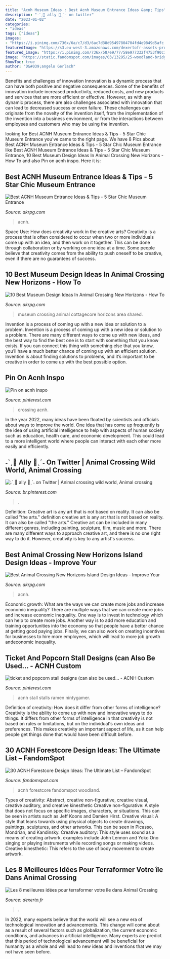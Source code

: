```yaml
---
title: "Acnh Museum Ideas : Best Acnh Museum Entrance Ideas &amp; Tips"
description: "˗ˋˏ🌼 ally 🌿ˎˊ˗ on twitter"
date: "2023-01-02"
categories:
- "ideas"
tags: ["ideas"]
images:
- "https://i.pinimg.com/736x/6a/c7/d3/6ac7d38d95497804704fd4e9849d5afc.jpg"
featuredImage: "https://s3.eu-west-3.amazonaws.com/dexertofr-assets-production-dda5f020/uploads/2020/05/28181450/les-8-meilleures-idees-pour-terraformer-votre-ile-dans-animal-crossing-1.jpg?w=620"
featured_image: "https://i.pinimg.com/736x/58/e9/77/58e977332f4753f90c1d95d4f4375004.jpg"
image: "https://static.fandomspot.com/images/03/13295/25-woodland-bridge-ropes-crossing-acnh.jpg"
ShowToc: true
author: "D&#039;angelo Gerlach"
---
```



Benefits and challenges of innovation
Innovation is a dynamic process that can have both positive and negative consequences. Some of the benefits of innovation include increased productivity, reduced costs, and new products and services that are more efficient or effective. However, as with any dynamic process, there are also challenges associated with innovation that can lead to decreased success or even failure. These challenges can originate from the novelty of the invention itself, from the implementation of the invention into a business environment, or from the interactions between employees and customers who may be using the invention.

	

		
looking for Best ACNH Museum Entrance Ideas &amp; Tips - 5 Star Chic Museum Entrance you've came to the right page. We have 8 Pics about Best ACNH Museum Entrance Ideas &amp; Tips - 5 Star Chic Museum Entrance like Best ACNH Museum Entrance Ideas &amp; Tips - 5 Star Chic Museum Entrance, 10 Best Museum Design Ideas In Animal Crossing New Horizons - How To and also Pin on acnh inspo. Here it is:
		
    
## Best ACNH Museum Entrance Ideas &amp; Tips - 5 Star Chic Museum Entrance

<img loading=lazy src="https://www.akrpg.com/upload/20201113/6374086289468020541916907.png" onerror="this.onerror=null;this.src='https://tse2.mm.bing.net/th?id=OIP.pFa38Vg2CoYwnDHIBrWVWAHaEU&amp;pid=15.1';" alt="Best ACNH Museum Entrance Ideas &amp; Tips - 5 Star Chic Museum Entrance">

_Source: akrpg.com_

>acnh. 

	

Space Use: How does creativity work in the creative arts?
Creativity is a process that is often considered to occur when two or more individuals come up with an idea, and then work on it together. This can be done through collaboration or by working on one idea at a time. Some people believe that creativity comes from the ability to push oneself to be creative, even if there are no guarantees of success.

    
## 10 Best Museum Design Ideas In Animal Crossing New Horizons - How To

<img loading=lazy src="https://www.akrpg.com/upload/20200904/6373481686175411066953866.png" onerror="this.onerror=null;this.src='https://tse2.mm.bing.net/th?id=OIP.ld6v33PGJfPgoMyzmVc57wHaEJ&amp;pid=15.1';" alt="10 Best Museum Design Ideas In Animal Crossing New Horizons - How To">

_Source: akrpg.com_

>museum crossing animal cottagecore horizons area shared. 

	

Invention is a process of coming up with a new idea or solution to a problem.
Invention is a process of coming up with a new idea or solution to a problem. There are many different ways to come up with new ideas, and the best way to find the best one is to start with something that you know exists. If you can connect this thing with something else that you know, you’ll have a much better chance of coming up with an efficient solution. Invention is about finding solutions to problems, and it’s important to be creative in order to come up with the best possible option.

    
## Pin On Acnh Inspo

<img loading=lazy src="https://i.pinimg.com/736x/58/e9/77/58e977332f4753f90c1d95d4f4375004.jpg" onerror="this.onerror=null;this.src='https://tse1.mm.bing.net/th?id=OIP.cDl9EwwfrNrg6D3uX3rCdwHaIA&amp;pid=15.1';" alt="Pin on acnh inspo">

_Source: pinterest.com_

>crossing acnh. 

	

In the year 2022, many ideas have been floated by scientists and officials about ways to improve the world. One idea that has come up frequently is the idea of using artificial intelligence to help with aspects of human society such as education, health care, and economic development. This could lead to a more intelligent world where people can interact with each other more easily and efficiently.

    
## ˗ˋˏ🌼 Ally 🌿ˎˊ˗ On Twitter | Animal Crossing Wild World, Animal Crossing

<img loading=lazy src="https://i.pinimg.com/736x/6a/c7/d3/6ac7d38d95497804704fd4e9849d5afc.jpg" onerror="this.onerror=null;this.src='https://tse4.mm.bing.net/th?id=OIP.0OFobLv7CE1If5yosIJTCAHaEK&amp;pid=15.1';" alt="˗ˋˏ🌼 ally 🌿ˎˊ˗ on Twitter | Animal crossing wild world, Animal crossing">

_Source: br.pinterest.com_

>. 

	

Definition: Creative art is any art that is not based on reality. It can also be called "the arts."
definition creative art is any art that is not based on reality. It can also be called "the arts." Creative art can be included in many different genres, including painting, sculpture, film, music and more. There are many different ways to approach creative art, and there is no one right way to do it. However, creativity is key to any artist's success.

    
## Best Animal Crossing New Horizons Island Design Ideas - Improve Your

<img loading=lazy src="https://www.akrpg.com/upload/20200527/6372619085890362213688218.png" onerror="this.onerror=null;this.src='https://tse4.mm.bing.net/th?id=OIP.la8yBz0cPkyuQesgPVmXHAHaET&amp;pid=15.1';" alt="Best Animal Crossing New Horizons Island Design Ideas - Improve Your">

_Source: akrpg.com_

>acnh. 

	

Economic growth: What are the ways we can create more jobs and increase economic inequality?
There are multiple ways that we can create more jobs and increase economic inequality. One way is to invest in technology which can help to create more jobs. Another way is to add more education and training opportunities into the economy so that people have a better chance at getting good paying jobs. Finally, we can also work on creating incentives for businesses to hire more employees, which will lead to more job growth andeconomic inequality.

    
## Ticket And Popcorn Stall Designs (can Also Be Used... - ACNH Custom

<img loading=lazy src="https://i.pinimg.com/736x/1c/a0/64/1ca0647212eb3a510cadba55d5f058f7.jpg" onerror="this.onerror=null;this.src='https://tse2.mm.bing.net/th?id=OIP.jdfAZt7x05gejNjGjVygsgHaC8&amp;pid=15.1';" alt="ticket and popcorn stall designs (can also be used... - ACNH Custom">

_Source: pinterest.com_

>acnh stall stalls ramen nintygamer. 

	

Definition of creativity: How does it differ from other forms of intelligence?
Creativity is the ability to come up with new and innovative ways to do things. It differs from other forms of intelligence in that creativity is not based on rules or limitations, but on the individual's own ideas and preferences. This makes creativity an important aspect of life, as it can help people get things done that would have been difficult before.

    
## 30 ACNH Forestcore Design Ideas: The Ultimate List – FandomSpot

<img loading=lazy src="https://static.fandomspot.com/images/03/13295/25-woodland-bridge-ropes-crossing-acnh.jpg" onerror="this.onerror=null;this.src='https://tse4.mm.bing.net/th?id=OIP.cDsE51k0zFnWTw1xlcaVTgHaEK&amp;pid=15.1';" alt="30 ACNH Forestcore Design Ideas: The Ultimate List – FandomSpot">

_Source: fandomspot.com_

>acnh forestcore fandomspot woodland. 

	

Types of creativity: Abstract, creative non-figurative, creative visual, creative auditory, and creative kinesthetic
Creative non-figurative: A style that does not focus on specific images, characters, or situations. This can be seen in artists such as Jeff Koons and Damien Hirst. Creative visual: A style that leans towards using physical objects to create drawings, paintings, sculptures, and other artworks. This can be seen in Picasso, Mondrian, and Kandinsky. Creative auditory: This style uses sound as a means of creating artwork. examples include John Lennon and Yoko Ono singing or playing instruments while recording songs or making videos. Creative kinesthetic: This refers to the use of body movement to create artwork.

    
## Les 8 Meilleures Idées Pour Terraformer Votre île Dans Animal Crossing

<img loading=lazy src="https://s3.eu-west-3.amazonaws.com/dexertofr-assets-production-dda5f020/uploads/2020/05/28181450/les-8-meilleures-idees-pour-terraformer-votre-ile-dans-animal-crossing-1.jpg?w=620" onerror="this.onerror=null;this.src='https://tse2.mm.bing.net/th?id=OIP.ga_5OwzUtrZ7zSH3LS0jbwHaEK&amp;pid=15.1';" alt="Les 8 meilleures idées pour terraformer votre île dans Animal Crossing">

_Source: dexerto.fr_

>. 

	

In 2022, many experts believe that the world will see a new era of technological innovation and advancements. This change will come about as a result of several factors such as globalization, the current economic conditions, and advances in artificial intelligence. Many experts are predict that this period of technological advancement will be beneficial for humanity as a whole and will lead to new ideas and inventions that we may not have seen before.

